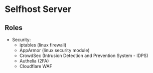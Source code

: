 # Selfhost Server

## Roles

* Security:
    - iptables (linux firewall)
    - AppArmor (linux security module)
    - CrowdSec (Intrusion Detection and Prevention System - IDPS)
    - Authelia (2FA)
    - Cloudflare WAF
